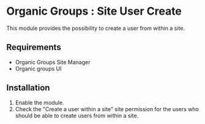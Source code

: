 # Organic Groups : Site User Create
This module provides the possibility to create a user from within a site.



## Requirements
* Organic Groups Site Manager
* Organic groups UI



## Installation
1. Enable the module.
2. Check the "Create a user within a site" site permission for the users
   who should be able to create users from within a site.
